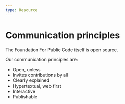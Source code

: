 ```yaml
---
type: Resource
---
```


# Communication principles

The Foundation For Public Code itself is open source.

Our communication principles are:

* Open, unless
* Invites contributions by all
* Clearly explained
* Hypertextual, web first
* Interactive
* Publishable
